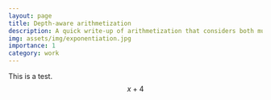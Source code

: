 ```yaml
---
layout: page
title: Depth-aware arithmetization
description: A quick write-up of arithmetization that considers both multiplicative depth and size
img: assets/img/exponentiation.jpg
importance: 1
category: work
---
```


This is a test.
$$x + 4$$
